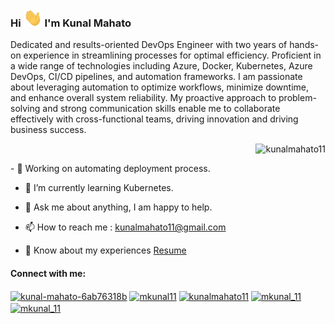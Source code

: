 ### Hi <img src="https://github.com/KunalMahato11/KunalMahato11/blob/main/assets/hi.gif" width="30px"> I'm Kunal Mahato
Dedicated and results-oriented DevOps Engineer with two years of hands-on experience in streamlining processes for optimal efficiency. Proficient in a wide range of technologies including Azure, Docker, Kubernetes, Azure DevOps, CI/CD pipelines, and automation frameworks. I am passionate about leveraging automation to optimize workflows, minimize downtime, and enhance overall system reliability. My proactive approach to problem-solving and strong communication skills enable me to collaborate effectively with cross-functional teams, driving innovation and driving business success.

<p>&nbsp;<img align="right" src="https://github-readme-stats.vercel.app/api?username=kunalmahato11&theme=tokyonight&show_icons=true&locale=en" alt="kunalmahato11" /></p>
<!---
<img align="right" alt="GIF" src="https://github.com/KunalMahato11/KunalMahato11/blob/main/assets/coding.gif" width="500" height="320" />
-->
- 🔭 Working on automating deployment process.

- 🌱 I’m currently learning Kubernetes.

- 💬 Ask me about anything, I am happy to help.

- 📫 How to reach me : kunalmahato11@gmail.com

- 📄 Know about my experiences [Resume](https://drive.google.com/file/d/1z84OhS7ViyJHzqnaUZZD64QlibRqqJOc/view?usp=sharing)



<h4 align="left">Connect with me:</h4>
<p align="left">
<a href="https://linkedin.com/in/kunal-mahato-6ab76318b" target="blank"><img align="center" src="https://cdn.jsdelivr.net/npm/simple-icons@3.0.1/icons/linkedin.svg" alt="kunal-mahato-6ab76318b" height="20" width="30" /></a>
<a href="https://www.codechef.com/users/mkunal11" target="blank"><img align="center" src="https://cdn.jsdelivr.net/npm/simple-icons@3.1.0/icons/codechef.svg" alt="mkunal11" height="20" width="30" /></a> 
<a href="https://www.hackerrank.com/kunalmahato11" target="blank"><img align="center" src="https://cdn.jsdelivr.net/npm/simple-icons@3.0.1/icons/hackerrank.svg" alt="kunalmahato11" height="20" width="30" /></a>
<a href="https://codeforces.com/profile/mkunal_11" target="blank"><img align="center" src="https://cdn.jsdelivr.net/npm/simple-icons@3.0.1/icons/codeforces.svg" alt="mkunal_11" height="20" width="30" /></a>
<a href="https://www.leetcode.com/mkunal_11" target="blank"><img align="center" src="https://cdn.jsdelivr.net/npm/simple-icons@3.0.1/icons/leetcode.svg" alt="mkunal_11" height="20" width="30" /></a>
</p>

